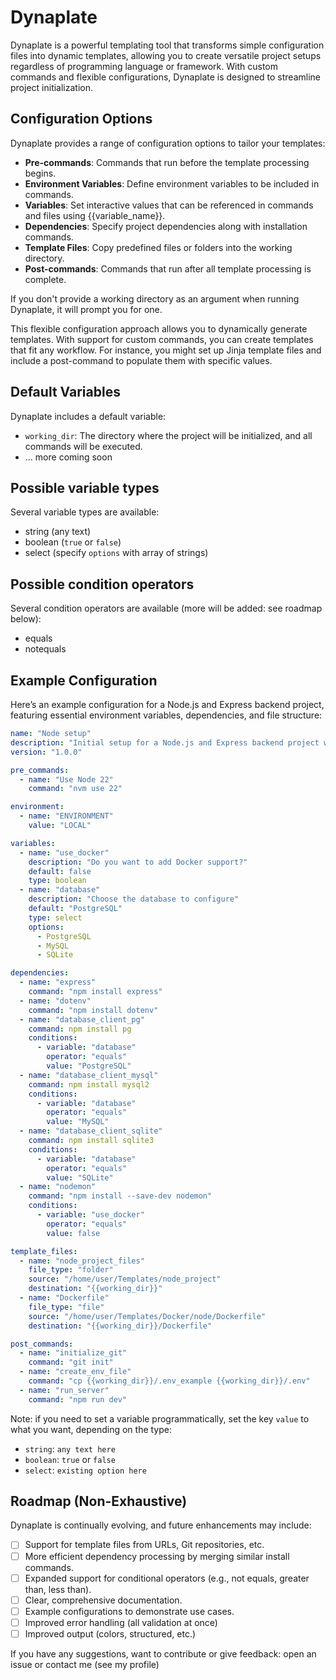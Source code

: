 # Dynaplate

Dynaplate is a powerful templating tool that transforms simple configuration files into dynamic templates, allowing you
to create versatile project setups regardless of programming language or framework. With custom commands and flexible
configurations, Dynaplate is designed to streamline project initialization.

## Configuration Options

Dynaplate provides a range of configuration options to tailor your templates:

- **Pre-commands**: Commands that run before the template processing begins.
- **Environment Variables**: Define environment variables to be included in commands.
- **Variables**: Set interactive values that can be referenced in commands and files using {{variable_name}}.
- **Dependencies**: Specify project dependencies along with installation commands.
- **Template Files**: Copy predefined files or folders into the working directory.
- **Post-commands**: Commands that run after all template processing is complete.

If you don't provide a working directory as an argument when running Dynaplate, it will prompt you for one.

This flexible configuration approach allows you to dynamically generate templates. With support for custom commands, you
can create templates that fit any workflow. For instance, you might set up Jinja template files and include a
post-command to populate them with specific values.

## Default Variables

Dynaplate includes a default variable:

- `working_dir`: The directory where the project will be initialized, and all commands will be executed.
- ... more coming soon

## Possible variable types

Several variable types are available:

- string (any text)
- boolean (`true` or `false`)
- select (specify `options` with array of strings)

## Possible condition operators

Several condition operators are available (more will be added: see roadmap below):

- equals
- notequals

## Example Configuration

Here’s an example configuration for a Node.js and Express backend project, featuring essential environment variables,
dependencies, and file structure:

```yaml
name: "Node setup"
description: "Initial setup for a Node.js and Express backend project with essential environment variables, dependencies, and file structure."
version: "1.0.0"

pre_commands:
  - name: "Use Node 22"
    command: "nvm use 22"

environment:
  - name: "ENVIRONMENT"
    value: "LOCAL"

variables:
  - name: "use_docker"
    description: "Do you want to add Docker support?"
    default: false
    type: boolean
  - name: "database"
    description: "Choose the database to configure"
    default: "PostgreSQL"
    type: select
    options:
      - PostgreSQL
      - MySQL
      - SQLite

dependencies:
  - name: "express"
    command: "npm install express"
  - name: "dotenv"
    command: "npm install dotenv"
  - name: "database_client_pg"
    command: npm install pg
    conditions:
      - variable: "database"
        operator: "equals"
        value: "PostgreSQL"
  - name: "database_client_mysql"
    command: npm install mysql2
    conditions:
      - variable: "database"
        operator: "equals"
        value: "MySQL"
  - name: "database_client_sqlite"
    command: npm install sqlite3
    conditions:
      - variable: "database"
        operator: "equals"
        value: "SQLite"
  - name: "nodemon"
    command: "npm install --save-dev nodemon"
    conditions:
      - variable: "use_docker"
        operator: "equals"
        value: false

template_files:
  - name: "node_project_files"
    file_type: "folder"
    source: "/home/user/Templates/node_project"
    destination: "{{working_dir}}"
  - name: "Dockerfile"
    file_type: "file"
    source: "/home/user/Templates/Docker/node/Dockerfile"
    destination: "{{working_dir}}/Dockerfile"

post_commands:
  - name: "initialize_git"
    command: "git init"
  - name: "create_env_file"
    command: "cp {{working_dir}}/.env_example {{working_dir}}/.env"
  - name: "run_server"
    command: "npm run dev"
```

Note: if you need to set a variable programmatically, set the key `value` to what you want, depending on the type:
- `string`: `any text here`
- `boolean`: `true` or `false`
- `select`: `existing option here`

## Roadmap (Non-Exhaustive)

Dynaplate is continually evolving, and future enhancements may include:

- [ ] Support for template files from URLs, Git repositories, etc.
- [ ] More efficient dependency processing by merging similar install commands.
- [ ] Expanded support for conditional operators (e.g., not equals, greater than, less than).
- [ ] Clear, comprehensive documentation.
- [ ] Example configurations to demonstrate use cases.
- [ ] Improved error handling (all validation at once)
- [ ] Improved output (colors, structured, etc.)

If you have any suggestions, want to contribute or give feedback: open an issue or contact me (see my profile)